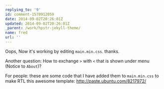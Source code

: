 ```yaml
---
replying_to: '9'
id: comment-1570912059
date: 2014-09-02T20:26:01Z
updated: 2014-09-02T20:26:01Z
_parent: /work/hpstr-jekyll-theme/
name: fred
url: ''
---
```


Oops, Now it's working by editing `main.min.css`. thanks.

Another question:
How to exchange `>` with `<` that is shown under menu (Notice
to `About`)?

For people: these are some code that I have added them to `main.min.css`
to make RTL this awesome template: <http://paste.ubuntu.com/8217972/>
